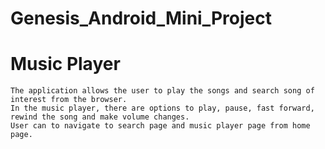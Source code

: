 # Genesis_Android_Mini_Project

# Music Player
    The application allows the user to play the songs and search song of interest from the browser. 
    In the music player, there are options to play, pause, fast forward, rewind the song and make volume changes.
    User can to navigate to search page and music player page from home page.

